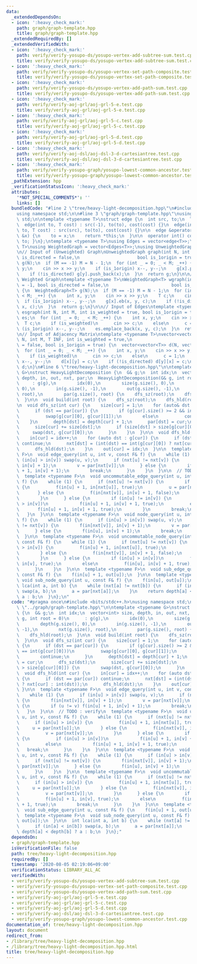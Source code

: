 ```yaml
---
data:
  _extendedDependsOn:
  - icon: ':heavy_check_mark:'
    path: graph/graph-template.hpp
    title: graph/graph-template.hpp
  _extendedRequiredBy: []
  _extendedVerifiedWith:
  - icon: ':heavy_check_mark:'
    path: verify/verify-yosupo-ds/yosupo-vertex-add-subtree-sum.test.cpp
    title: verify/verify-yosupo-ds/yosupo-vertex-add-subtree-sum.test.cpp
  - icon: ':heavy_check_mark:'
    path: verify/verify-yosupo-ds/yosupo-vertex-set-path-composite.test.cpp
    title: verify/verify-yosupo-ds/yosupo-vertex-set-path-composite.test.cpp
  - icon: ':heavy_check_mark:'
    path: verify/verify-yosupo-ds/yosupo-vertex-add-path-sum.test.cpp
    title: verify/verify-yosupo-ds/yosupo-vertex-add-path-sum.test.cpp
  - icon: ':heavy_check_mark:'
    path: verify/verify-aoj-grl/aoj-grl-5-e.test.cpp
    title: verify/verify-aoj-grl/aoj-grl-5-e.test.cpp
  - icon: ':heavy_check_mark:'
    path: verify/verify-aoj-grl/aoj-grl-5-c.test.cpp
    title: verify/verify-aoj-grl/aoj-grl-5-c.test.cpp
  - icon: ':heavy_check_mark:'
    path: verify/verify-aoj-grl/aoj-grl-5-d.test.cpp
    title: verify/verify-aoj-grl/aoj-grl-5-d.test.cpp
  - icon: ':heavy_check_mark:'
    path: verify/verify-aoj-dsl/aoj-dsl-3-d-cartesiantree.test.cpp
    title: verify/verify-aoj-dsl/aoj-dsl-3-d-cartesiantree.test.cpp
  - icon: ':heavy_check_mark:'
    path: verify/verify-yosupo-graph/yosupo-lowest-common-ancestor.test.cpp
    title: verify/verify-yosupo-graph/yosupo-lowest-common-ancestor.test.cpp
  _pathExtension: hpp
  _verificationStatusIcon: ':heavy_check_mark:'
  attributes:
    '*NOT_SPECIAL_COMMENTS*': ''
    links: []
  bundledCode: "#line 2 \"tree/heavy-light-decomposition.hpp\"\n#include <bits/stdc++.h>\n\
    using namespace std;\n\n#line 3 \"graph/graph-template.hpp\"\nusing namespace\
    \ std;\n\ntemplate <typename T>\nstruct edge {\n  int src, to;\n  T cost;\n\n\
    \  edge(int to, T cost) : src(-1), to(to), cost(cost) {}\n  edge(int src, int\
    \ to, T cost) : src(src), to(to), cost(cost) {}\n\n  edge &operator=(const int\
    \ &x) {\n    to = x;\n    return *this;\n  }\n\n  operator int() const { return\
    \ to; }\n};\ntemplate <typename T>\nusing Edges = vector<edge<T>>;\ntemplate <typename\
    \ T>\nusing WeightedGraph = vector<Edges<T>>;\nusing UnweightedGraph = vector<vector<int>>;\n\
    \n// Input of (Unweighted) Graph\nUnweightedGraph graph(int N, int M = -1, bool\
    \ is_directed = false,\n                      bool is_1origin = true) {\n  UnweightedGraph\
    \ g(N);\n  if (M == -1) M = N - 1;\n  for (int _ = 0; _ < M; _++) {\n    int x,\
    \ y;\n    cin >> x >> y;\n    if (is_1origin) x--, y--;\n    g[x].push_back(y);\n\
    \    if (!is_directed) g[y].push_back(x);\n  }\n  return g;\n}\n\n// Input of\
    \ Weighted Graph\ntemplate <typename T>\nWeightedGraph<T> wgraph(int N, int M\
    \ = -1, bool is_directed = false,\n                        bool is_1origin = true)\
    \ {\n  WeightedGraph<T> g(N);\n  if (M == -1) M = N - 1;\n  for (int _ = 0; _\
    \ < M; _++) {\n    int x, y;\n    cin >> x >> y;\n    T c;\n    cin >> c;\n  \
    \  if (is_1origin) x--, y--;\n    g[x].eb(x, y, c);\n    if (!is_directed) g[y].eb(y,\
    \ x, c);\n  }\n  return g;\n}\n\n// Input of Edges\ntemplate <typename T>\nEdges<T>\
    \ esgraph(int N, int M, int is_weighted = true, bool is_1origin = true) {\n  Edges<T>\
    \ es;\n  for (int _ = 0; _ < M; _++) {\n    int x, y;\n    cin >> x >> y;\n  \
    \  T c;\n    if (is_weighted)\n      cin >> c;\n    else\n      c = 1;\n    if\
    \ (is_1origin) x--, y--;\n    es.emplace_back(x, y, c);\n  }\n  return es;\n}\n\
    \n// Input of Adjacency Matrix\ntemplate <typename T>\nvector<vector<T>> adjgraph(int\
    \ N, int M, T INF, int is_weighted = true,\n                           bool is_directed\
    \ = false, bool is_1origin = true) {\n  vector<vector<T>> d(N, vector<T>(N, INF));\n\
    \  for (int _ = 0; _ < M; _++) {\n    int x, y;\n    cin >> x >> y;\n    T c;\n\
    \    if (is_weighted)\n      cin >> c;\n    else\n      c = 1;\n    if (is_1origin)\
    \ x--, y--;\n    d[x][y] = c;\n    if (!is_directed) d[y][x] = c;\n  }\n  return\
    \ d;\n}\n#line 6 \"tree/heavy-light-decomposition.hpp\"\n\ntemplate <typename\
    \ G>\nstruct HeavyLightDecomposition {\n  G& g;\n  int idx;\n  vector<int> size,\
    \ depth, in, out, nxt, par;\n  HeavyLightDecomposition(G& g, int root = 0)\n \
    \     : g(g),\n        idx(0),\n        size(g.size(), 0),\n        depth(g.size(),\
    \ 0),\n        in(g.size(), -1),\n        out(g.size(), -1),\n        nxt(g.size(),\
    \ root),\n        par(g.size(), root) {\n    dfs_sz(root);\n    dfs_hld(root);\n\
    \  }\n\n  void build(int root) {\n    dfs_sz(root);\n    dfs_hld(root);\n  }\n\
    \n  void dfs_sz(int cur) {\n    size[cur] = 1;\n    for (auto& dst : g[cur]) {\n\
    \      if (dst == par[cur]) {\n        if (g[cur].size() >= 2 && int(dst) == int(g[cur][0]))\n\
    \          swap(g[cur][0], g[cur][1]);\n        else\n          continue;\n  \
    \    }\n      depth[dst] = depth[cur] + 1;\n      par[dst] = cur;\n      dfs_sz(dst);\n\
    \      size[cur] += size[dst];\n      if (size[dst] > size[g[cur][0]]) {\n   \
    \     swap(dst, g[cur][0]);\n      }\n    }\n  }\n\n  void dfs_hld(int cur) {\n\
    \    in[cur] = idx++;\n    for (auto dst : g[cur]) {\n      if (dst == par[cur])\
    \ continue;\n      nxt[dst] = (int(dst) == int(g[cur][0]) ? nxt[cur] : int(dst));\n\
    \      dfs_hld(dst);\n    }\n    out[cur] = idx;\n  }\n\n  template <typename\
    \ F>\n  void edge_query(int u, int v, const F& f) {\n    while (1) {\n      if\
    \ (in[u] > in[v]) swap(u, v);\n      if (nxt[u] != nxt[v]) {\n        f(in[nxt[v]],\
    \ in[v] + 1);\n        v = par[nxt[v]];\n      } else {\n        if (u != v) f(in[u]\
    \ + 1, in[v] + 1);\n        break;\n      }\n    }\n  }\n\n  // TODO : verify\n\
    \  template <typename F>\n  void uncommutable_edge_query(int u, int v, const F&\
    \ f) {\n    while (1) {\n      if (nxt[u] != nxt[v]) {\n        if (in[u] > in[v])\
    \ {\n          f(in[u] + 1, in[nxt[u]], true);\n          u = par[nxt[u]];\n \
    \       } else {\n          f(in[nxt[v]], in[v] + 1, false);\n          v = par[nxt[v]];\n\
    \        }\n      } else {\n        if (in[u] != in[v]) {\n          if (in[u]\
    \ > in[v])\n            f(in[u] + 1, in[v] + 1, true);\n          else\n     \
    \       f(in[u] + 1, in[v] + 1, true);\n        }\n        break;\n      }\n \
    \   }\n  }\n\n  template <typename F>\n  void node_query(int u, int v, const F&\
    \ f) {\n    while (1) {\n      if (in[u] > in[v]) swap(u, v);\n      if (nxt[u]\
    \ != nxt[v]) {\n        f(in[nxt[v]], in[v] + 1);\n        v = par[nxt[v]];\n\
    \      } else {\n        f(in[u], in[v] + 1);\n        break;\n      }\n    }\n\
    \  }\n\n  template <typename F>\n  void uncommutable_node_query(int u, int v,\
    \ const F& f) {\n    while (1) {\n      if (nxt[u] != nxt[v]) {\n        if (in[u]\
    \ > in[v]) {\n          f(in[u] + 1, in[nxt[u]], true);\n          u = par[nxt[u]];\n\
    \        } else {\n          f(in[nxt[v]], in[v] + 1, false);\n          v = par[nxt[v]];\n\
    \        }\n      } else {\n        if (in[u] > in[v])\n          f(in[u] + 1,\
    \ in[v], true);\n        else\n          f(in[u], in[v] + 1, true);\n        break;\n\
    \      }\n    }\n  }\n\n  template <typename F>\n  void sub_edge_query(int u,\
    \ const F& f) {\n    f(in[u] + 1, out[u]);\n  }\n\n  template <typename F>\n \
    \ void sub_node_query(int u, const F& f) {\n    f(in[u], out[u]);\n  }\n\n  int\
    \ lca(int a, int b) {\n    while (nxt[a] != nxt[b]) {\n      if (in[a] < in[b])\
    \ swap(a, b);\n      a = par[nxt[a]];\n    }\n    return depth[a] < depth[b] ?\
    \ a : b;\n  }\n};\n"
  code: "#pragma once\n#include <bits/stdc++.h>\nusing namespace std;\n\n#include\
    \ \"../graph/graph-template.hpp\"\n\ntemplate <typename G>\nstruct HeavyLightDecomposition\
    \ {\n  G& g;\n  int idx;\n  vector<int> size, depth, in, out, nxt, par;\n  HeavyLightDecomposition(G&\
    \ g, int root = 0)\n      : g(g),\n        idx(0),\n        size(g.size(), 0),\n\
    \        depth(g.size(), 0),\n        in(g.size(), -1),\n        out(g.size(),\
    \ -1),\n        nxt(g.size(), root),\n        par(g.size(), root) {\n    dfs_sz(root);\n\
    \    dfs_hld(root);\n  }\n\n  void build(int root) {\n    dfs_sz(root);\n    dfs_hld(root);\n\
    \  }\n\n  void dfs_sz(int cur) {\n    size[cur] = 1;\n    for (auto& dst : g[cur])\
    \ {\n      if (dst == par[cur]) {\n        if (g[cur].size() >= 2 && int(dst)\
    \ == int(g[cur][0]))\n          swap(g[cur][0], g[cur][1]);\n        else\n  \
    \        continue;\n      }\n      depth[dst] = depth[cur] + 1;\n      par[dst]\
    \ = cur;\n      dfs_sz(dst);\n      size[cur] += size[dst];\n      if (size[dst]\
    \ > size[g[cur][0]]) {\n        swap(dst, g[cur][0]);\n      }\n    }\n  }\n\n\
    \  void dfs_hld(int cur) {\n    in[cur] = idx++;\n    for (auto dst : g[cur])\
    \ {\n      if (dst == par[cur]) continue;\n      nxt[dst] = (int(dst) == int(g[cur][0])\
    \ ? nxt[cur] : int(dst));\n      dfs_hld(dst);\n    }\n    out[cur] = idx;\n \
    \ }\n\n  template <typename F>\n  void edge_query(int u, int v, const F& f) {\n\
    \    while (1) {\n      if (in[u] > in[v]) swap(u, v);\n      if (nxt[u] != nxt[v])\
    \ {\n        f(in[nxt[v]], in[v] + 1);\n        v = par[nxt[v]];\n      } else\
    \ {\n        if (u != v) f(in[u] + 1, in[v] + 1);\n        break;\n      }\n \
    \   }\n  }\n\n  // TODO : verify\n  template <typename F>\n  void uncommutable_edge_query(int\
    \ u, int v, const F& f) {\n    while (1) {\n      if (nxt[u] != nxt[v]) {\n  \
    \      if (in[u] > in[v]) {\n          f(in[u] + 1, in[nxt[u]], true);\n     \
    \     u = par[nxt[u]];\n        } else {\n          f(in[nxt[v]], in[v] + 1, false);\n\
    \          v = par[nxt[v]];\n        }\n      } else {\n        if (in[u] != in[v])\
    \ {\n          if (in[u] > in[v])\n            f(in[u] + 1, in[v] + 1, true);\n\
    \          else\n            f(in[u] + 1, in[v] + 1, true);\n        }\n     \
    \   break;\n      }\n    }\n  }\n\n  template <typename F>\n  void node_query(int\
    \ u, int v, const F& f) {\n    while (1) {\n      if (in[u] > in[v]) swap(u, v);\n\
    \      if (nxt[u] != nxt[v]) {\n        f(in[nxt[v]], in[v] + 1);\n        v =\
    \ par[nxt[v]];\n      } else {\n        f(in[u], in[v] + 1);\n        break;\n\
    \      }\n    }\n  }\n\n  template <typename F>\n  void uncommutable_node_query(int\
    \ u, int v, const F& f) {\n    while (1) {\n      if (nxt[u] != nxt[v]) {\n  \
    \      if (in[u] > in[v]) {\n          f(in[u] + 1, in[nxt[u]], true);\n     \
    \     u = par[nxt[u]];\n        } else {\n          f(in[nxt[v]], in[v] + 1, false);\n\
    \          v = par[nxt[v]];\n        }\n      } else {\n        if (in[u] > in[v])\n\
    \          f(in[u] + 1, in[v], true);\n        else\n          f(in[u], in[v]\
    \ + 1, true);\n        break;\n      }\n    }\n  }\n\n  template <typename F>\n\
    \  void sub_edge_query(int u, const F& f) {\n    f(in[u] + 1, out[u]);\n  }\n\n\
    \  template <typename F>\n  void sub_node_query(int u, const F& f) {\n    f(in[u],\
    \ out[u]);\n  }\n\n  int lca(int a, int b) {\n    while (nxt[a] != nxt[b]) {\n\
    \      if (in[a] < in[b]) swap(a, b);\n      a = par[nxt[a]];\n    }\n    return\
    \ depth[a] < depth[b] ? a : b;\n  }\n};"
  dependsOn:
  - graph/graph-template.hpp
  isVerificationFile: false
  path: tree/heavy-light-decomposition.hpp
  requiredBy: []
  timestamp: '2020-08-05 02:19:06+09:00'
  verificationStatus: LIBRARY_ALL_AC
  verifiedWith:
  - verify/verify-yosupo-ds/yosupo-vertex-add-subtree-sum.test.cpp
  - verify/verify-yosupo-ds/yosupo-vertex-set-path-composite.test.cpp
  - verify/verify-yosupo-ds/yosupo-vertex-add-path-sum.test.cpp
  - verify/verify-aoj-grl/aoj-grl-5-e.test.cpp
  - verify/verify-aoj-grl/aoj-grl-5-c.test.cpp
  - verify/verify-aoj-grl/aoj-grl-5-d.test.cpp
  - verify/verify-aoj-dsl/aoj-dsl-3-d-cartesiantree.test.cpp
  - verify/verify-yosupo-graph/yosupo-lowest-common-ancestor.test.cpp
documentation_of: tree/heavy-light-decomposition.hpp
layout: document
redirect_from:
- /library/tree/heavy-light-decomposition.hpp
- /library/tree/heavy-light-decomposition.hpp.html
title: tree/heavy-light-decomposition.hpp
---
```

